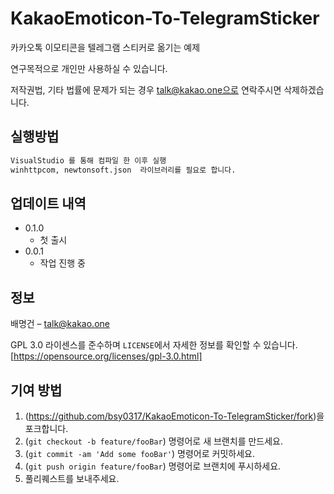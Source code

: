 # KakaoEmoticon-To-TelegramSticker
카카오톡 이모티콘을 텔레그램 스티커로 옮기는 예제

연구목적으로 개인만 사용하실 수 있습니다.

저작권법, 기타 법률에 문제가 되는 경우 talk@kakao.one으로 연락주시면 삭제하겠습니다.


## 실행방법
```sh
VisualStudio 를 통해 컴파일 한 이후 실행
winhttpcom, newtonsoft.json  라이브러리를 필요로 합니다.
```

## 업데이트 내역

* 0.1.0
    * 첫 출시
* 0.0.1
    * 작업 진행 중

## 정보

배명건 – talk@kakao.one

GPL 3.0 라이센스를 준수하며 ``LICENSE``에서 자세한 정보를 확인할 수 있습니다.
[https://opensource.org/licenses/gpl-3.0.html]

## 기여 방법

1. (<https://github.com/bsy0317/KakaoEmoticon-To-TelegramSticker/fork>)을 포크합니다.
2. (`git checkout -b feature/fooBar`) 명령어로 새 브랜치를 만드세요.
3. (`git commit -am 'Add some fooBar'`) 명령어로 커밋하세요.
4. (`git push origin feature/fooBar`) 명령어로 브랜치에 푸시하세요. 
5. 풀리퀘스트를 보내주세요.
